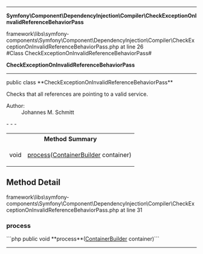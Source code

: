 - - -

**Symfony\Component\DependencyInjection\Compiler\CheckExceptionOnInvalidReferenceBehaviorPass**
<div class="location">framework\libs\symfony-components\Symfony\Component\DependencyInjection\Compiler\CheckExceptionOnInvalidReferenceBehaviorPass.php at line 26</div>
#Class CheckExceptionOnInvalidReferenceBehaviorPass#

**CheckExceptionOnInvalidReferenceBehaviorPass**


- - -

<p class="signature">public  class **CheckExceptionOnInvalidReferenceBehaviorPass**</p>

<div class="comment" id="overview_description"><p>Checks that all references are pointing to a valid service.</p></div>

<dl>
<dt>Author:</dt>
<dd>Johannes M. Schmitt <schmittjoh@gmail.com></dd>
</dl>
- - -

<table id="summary_method">
<tr><th colspan="2">Method Summary</th></tr>
<tr>
<td class="type"> void</td>
<td class="description"><p class="name"><a href="#process">process</a>(<a href="../../../../symfony/component/dependencyinjection/containerbuilder.html">ContainerBuilder</a> container)</p></td>
</tr>
</table>

<h2 id="detail_method">Method Detail</h2>
<div class="location">framework\libs\symfony-components\Symfony\Component\DependencyInjection\Compiler\CheckExceptionOnInvalidReferenceBehaviorPass.php at line 31</div>
<h3 id="process()">process</h3>
```php
public  void **process**(<a href="../../../../symfony/component/dependencyinjection/containerbuilder.html">ContainerBuilder</a> container)```
<div class="details">
</div>

- - -

